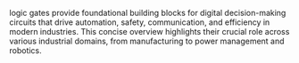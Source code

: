 logic gates provide foundational building blocks for digital decision-making circuits that drive automation, safety, communication, and efficiency in modern industries.​
This concise overview highlights their crucial role across various industrial domains, from manufacturing to power management and robotics.
